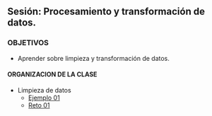 ## Sesión: Procesamiento y transformación de datos.

### OBJETIVOS 
 - Aprender sobre limpieza y transformación de datos.

#### ORGANIZACION DE LA CLASE 
- Limpieza de datos 
	- [Ejemplo 01](Ejemplo-01)
	- [Reto 01](Reto-01)
